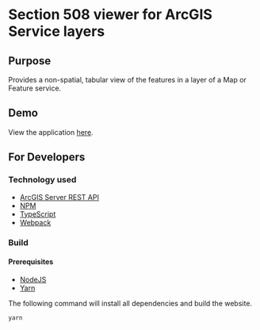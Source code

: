 Section 508 viewer for ArcGIS Service layers
============================================

Purpose
-------

Provides a non-spatial, tabular view of the features in a layer of a Map or Feature service.

Demo
----

View the application [here](https://wsdot-gis.github.io/arcgis-section-508-table-viewer/).

For Developers
--------------

### Technology used ###

* [ArcGIS Server REST API]
* [NPM]
* [TypeScript]
* [Webpack]

### Build ###

#### Prerequisites ####

* [NodeJS]
* [Yarn]

The following command will install all dependencies and build the website.

```console
yarn
```

[ArcGIS Server REST API]:https://developers.arcgis.com/rest/services-reference/
[NodeJS]:https://nodejs.org/en/
[NPM]:https://www.npmjs.com/
[TypeScript]:https://www.typescriptlang.org/
[Webpack]:https://webpack.js.org
[Yarn]:https://yarnpkg.com/
